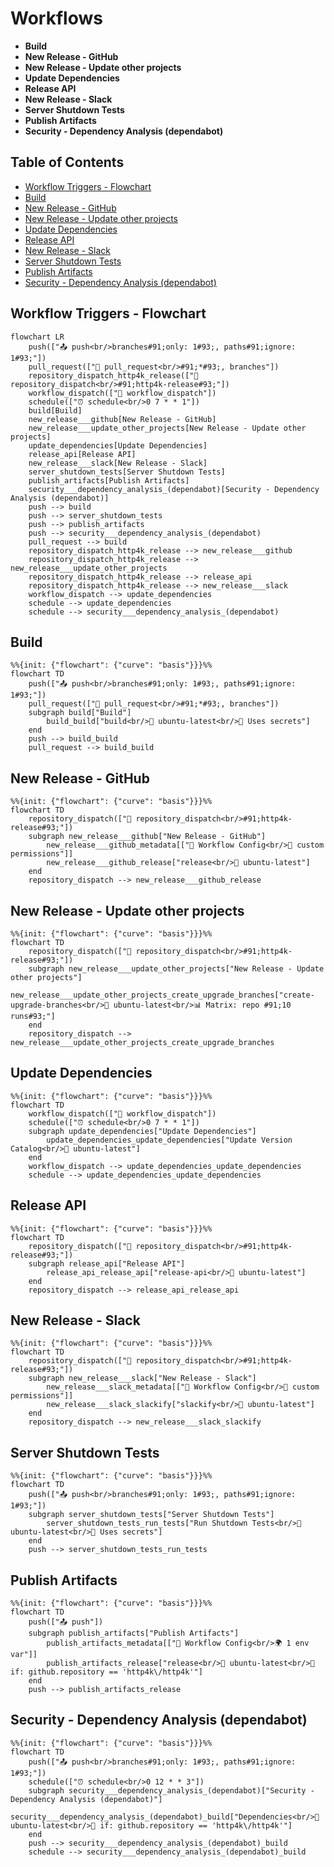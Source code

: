 # Workflows

- **Build**
- **New Release - GitHub**
- **New Release - Update other projects**
- **Update Dependencies**
- **Release API**
- **New Release - Slack**
- **Server Shutdown Tests**
- **Publish Artifacts**
- **Security - Dependency Analysis (dependabot)**

## Table of Contents

- [Workflow Triggers - Flowchart](#workflow-triggers---flowchart)
- [Build](#build)
- [New Release - GitHub](#new-release---github)
- [New Release - Update other projects](#new-release---update-other-projects)
- [Update Dependencies](#update-dependencies)
- [Release API](#release-api)
- [New Release - Slack](#new-release---slack)
- [Server Shutdown Tests](#server-shutdown-tests)
- [Publish Artifacts](#publish-artifacts)
- [Security - Dependency Analysis (dependabot)](#security---dependency-analysis-dependabot)

## Workflow Triggers - Flowchart

```mermaid
flowchart LR
    push(["📤 push<br/>branches#91;only: 1#93;, paths#91;ignore: 1#93;"])
    pull_request(["🔀 pull_request<br/>#91;*#93;, branches"])
    repository_dispatch_http4k_release(["🔔 repository_dispatch<br/>#91;http4k-release#93;"])
    workflow_dispatch(["👤 workflow_dispatch"])
    schedule(["⏰ schedule<br/>0 7 * * 1"])
    build[Build]
    new_release___github[New Release - GitHub]
    new_release___update_other_projects[New Release - Update other projects]
    update_dependencies[Update Dependencies]
    release_api[Release API]
    new_release___slack[New Release - Slack]
    server_shutdown_tests[Server Shutdown Tests]
    publish_artifacts[Publish Artifacts]
    security___dependency_analysis_(dependabot)[Security - Dependency Analysis (dependabot)]
    push --> build
    push --> server_shutdown_tests
    push --> publish_artifacts
    push --> security___dependency_analysis_(dependabot)
    pull_request --> build
    repository_dispatch_http4k_release --> new_release___github
    repository_dispatch_http4k_release --> new_release___update_other_projects
    repository_dispatch_http4k_release --> release_api
    repository_dispatch_http4k_release --> new_release___slack
    workflow_dispatch --> update_dependencies
    schedule --> update_dependencies
    schedule --> security___dependency_analysis_(dependabot)
```

## Build

```mermaid
%%{init: {"flowchart": {"curve": "basis"}}}%%
flowchart TD
    push(["📤 push<br/>branches#91;only: 1#93;, paths#91;ignore: 1#93;"])
    pull_request(["🔀 pull_request<br/>#91;*#93;, branches"])
    subgraph build["Build"]
        build_build["build<br/>🐧 ubuntu-latest<br/>🔑 Uses secrets"]
    end
    push --> build_build
    pull_request --> build_build
```

## New Release - GitHub

```mermaid
%%{init: {"flowchart": {"curve": "basis"}}}%%
flowchart TD
    repository_dispatch(["🔔 repository_dispatch<br/>#91;http4k-release#93;"])
    subgraph new_release___github["New Release - GitHub"]
        new_release___github_metadata[["🔧 Workflow Config<br/>🔐 custom permissions"]]
        new_release___github_release["release<br/>🐧 ubuntu-latest"]
    end
    repository_dispatch --> new_release___github_release
```

## New Release - Update other projects

```mermaid
%%{init: {"flowchart": {"curve": "basis"}}}%%
flowchart TD
    repository_dispatch(["🔔 repository_dispatch<br/>#91;http4k-release#93;"])
    subgraph new_release___update_other_projects["New Release - Update other projects"]
        new_release___update_other_projects_create_upgrade_branches["create-upgrade-branches<br/>🐧 ubuntu-latest<br/>📊 Matrix: repo #91;10 runs#93;"]
    end
    repository_dispatch --> new_release___update_other_projects_create_upgrade_branches
```

## Update Dependencies

```mermaid
%%{init: {"flowchart": {"curve": "basis"}}}%%
flowchart TD
    workflow_dispatch(["👤 workflow_dispatch"])
    schedule(["⏰ schedule<br/>0 7 * * 1"])
    subgraph update_dependencies["Update Dependencies"]
        update_dependencies_update_dependencies["Update Version Catalog<br/>🐧 ubuntu-latest"]
    end
    workflow_dispatch --> update_dependencies_update_dependencies
    schedule --> update_dependencies_update_dependencies
```

## Release API

```mermaid
%%{init: {"flowchart": {"curve": "basis"}}}%%
flowchart TD
    repository_dispatch(["🔔 repository_dispatch<br/>#91;http4k-release#93;"])
    subgraph release_api["Release API"]
        release_api_release_api["release-api<br/>🐧 ubuntu-latest"]
    end
    repository_dispatch --> release_api_release_api
```

## New Release - Slack

```mermaid
%%{init: {"flowchart": {"curve": "basis"}}}%%
flowchart TD
    repository_dispatch(["🔔 repository_dispatch<br/>#91;http4k-release#93;"])
    subgraph new_release___slack["New Release - Slack"]
        new_release___slack_metadata[["🔧 Workflow Config<br/>🔐 custom permissions"]]
        new_release___slack_slackify["slackify<br/>🐧 ubuntu-latest"]
    end
    repository_dispatch --> new_release___slack_slackify
```

## Server Shutdown Tests

```mermaid
%%{init: {"flowchart": {"curve": "basis"}}}%%
flowchart TD
    push(["📤 push<br/>branches#91;only: 1#93;, paths#91;ignore: 1#93;"])
    subgraph server_shutdown_tests["Server Shutdown Tests"]
        server_shutdown_tests_run_tests["Run Shutdown Tests<br/>🐧 ubuntu-latest<br/>🔑 Uses secrets"]
    end
    push --> server_shutdown_tests_run_tests
```

## Publish Artifacts

```mermaid
%%{init: {"flowchart": {"curve": "basis"}}}%%
flowchart TD
    push(["📤 push"])
    subgraph publish_artifacts["Publish Artifacts"]
        publish_artifacts_metadata[["🔧 Workflow Config<br/>🌍 1 env var"]]
        publish_artifacts_release["release<br/>🐧 ubuntu-latest<br/>🔐 if: github.repository == 'http4k\/http4k'"]
    end
    push --> publish_artifacts_release
```

## Security - Dependency Analysis (dependabot)

```mermaid
%%{init: {"flowchart": {"curve": "basis"}}}%%
flowchart TD
    push(["📤 push<br/>branches#91;only: 1#93;, paths#91;ignore: 1#93;"])
    schedule(["⏰ schedule<br/>0 12 * * 3"])
    subgraph security___dependency_analysis_(dependabot)["Security - Dependency Analysis (dependabot)"]
        security___dependency_analysis_(dependabot)_build["Dependencies<br/>🐧 ubuntu-latest<br/>🔐 if: github.repository == 'http4k\/http4k'"]
    end
    push --> security___dependency_analysis_(dependabot)_build
    schedule --> security___dependency_analysis_(dependabot)_build
```